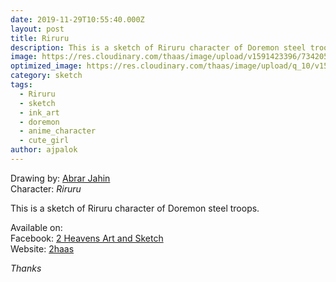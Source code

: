 ```yaml
---
date: 2019-11-29T10:55:40.000Z
layout: post
title: Riruru
description: This is a sketch of Riruru character of Doremon steel troops.
image: https://res.cloudinary.com/thaas/image/upload/v1591423396/73420525_2508276622825200_2232100897074305736_n.jpg_tkiws0.jpg
optimized_image: https://res.cloudinary.com/thaas/image/upload/q_10/v1591423396/73420525_2508276622825200_2232100897074305736_n.jpg_tkiws0.jpg
category: sketch
tags:
  - Riruru
  - sketch
  - ink_art
  - doremon
  - anime_character
  - cute_girl
author: ajpalok
---
```

Drawing by: [Abrar Jahin](https://aj.palok.ga)  
Character: *Riruru*  
  
This is a sketch of Riruru character of Doremon steel troops.
  
Available on:  
Facebook: [2 Heavens Art and Sketch](https://facebook.com/2haas)  
Website: [2haas](https://2haas.ml)  
  
*Thanks*
